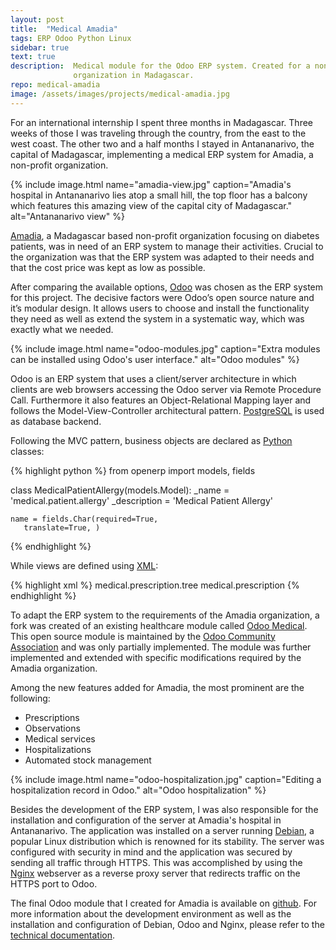 ```yaml
---
layout: post
title:  "Medical Amadia"
tags: ERP Odoo Python Linux
sidebar: true
text: true
description:  Medical module for the Odoo ERP system. Created for a non-profit
              organization in Madagascar.
repo: medical-amadia
image: /assets/images/projects/medical-amadia.jpg
---
```

For an international internship I spent three months in Madagascar. Three weeks
of those I was traveling through the country, from the east to the west coast.
The other two and a half months I stayed in Antananarivo, the capital of
Madagascar, implementing a medical ERP system for Amadia, a non-profit
organization.

{% include image.html
name="amadia-view.jpg"
caption="Amadia's hospital in Antananarivo lies atop a small hill, the top floor has a
balcony which features this amazing view of the capital city of Madagascar."
alt="Antananarivo view"
%}

[Amadia][amadia], a Madagascar based non-profit organization focusing on diabetes
patients, was in need of an ERP system to manage their activities. Crucial to
the organization was that the ERP system was adapted to their needs and that
the cost price was kept as low as possible.

After comparing the available options, [Odoo][odoo] was chosen as the ERP system for
this project. The decisive factors were Odoo’s open source nature and it’s
modular design. It allows users to choose and install the
functionality they need as well as extend the system in a systematic way, which
was exactly what we needed.

{% include image.html
name="odoo-modules.jpg"
caption="Extra modules can be installed using Odoo's user interface."
alt="Odoo modules"
%}

Odoo is an ERP system that uses a client/server architecture in which clients
are web browsers accessing the Odoo server via Remote Procedure Call.
Furthermore it also features an Object-Relational Mapping layer and follows
the Model-View-Controller architectural pattern. [PostgreSQL][postgresql] is
used as database backend.

Following the MVC pattern, business objects are declared as [Python][python]
classes:

{% highlight python %}
from openerp import models, fields

class MedicalPatientAllergy(models.Model):
    _name = 'medical.patient.allergy'
    _description = 'Medical Patient Allergy'

    name = fields.Char(required=True,
       translate=True, )
{% endhighlight %}

While views are defined using [XML][xml]:

{% highlight xml %}
<record id="medical_prescription_tree_view"
  model="ir.ui.view">
    <field name="name">
      medical.prescription.tree
    </field>
    <field name="model">
      medical.prescription
    </field>
    <field name="arch" type="xml">
        <tree string="Medical Prescription">
        	<field name="id"/>
            <field name="medical_patient_id" />
            <field name="date" />
            <field name="prescription_ids"/>
        </tree>
    </field>
</record>
{% endhighlight %}

To adapt the ERP system to the requirements of the Amadia organization, a fork
was created of an existing healthcare module called
[Odoo Medical][odoo-medical]. This open source module is maintained by the
[Odoo Community Association][oca] and was only partially implemented. The module
was further implemented and extended with specific modifications required by the
Amadia organization.

Among the new features added for Amadia, the most prominent are the following:
* Prescriptions
* Observations
* Medical services
* Hospitalizations
* Automated stock management

{% include image.html
name="odoo-hospitalization.jpg"
caption="Editing a hospitalization record in Odoo."
alt="Odoo hospitalization"
%}

Besides the development of the ERP system, I was also responsible for the
installation and configuration of the server at Amadia's hospital in
Antananarivo. The application was installed on a server running
[Debian][debian], a popular Linux distribution which is renowned for its
stability. The server was configured with security in mind and the application
was secured by sending all traffic through HTTPS. This was accomplished by using
the [Nginx][nginx] webserver as a reverse proxy server that redirects traffic
on the HTTPS port to Odoo.

The final Odoo module that I created for Amadia is available on
[github][medical-amadia]. For more information about the development environment
as well as the installation and configuration of Debian, Odoo and Nginx, please
refer to the [technical documentation][tech-doc].





[odoo]: https://www.odoo.com/
[amadia]: http://www.idf.org/membership/afr/madagascar/association-malgache-contre-le-diabete
[odoo-medical]: https://github.com/OCA/vertical-medical
[postgresql]: https://www.postgresql.org/
[oca]: http://odoo-community.org/
[python]: https://www.python.org/
[xml]: https://www.w3schools.com/xml/
[debian]: https://www.debian.org/
[nginx]: https://www.nginx.com/
[medical-amadia]: https://github.com/GeertArien/medical-amadia
[tech-doc]: https://github.com/GeertArien/medical-amadia/blob/8.0-adaption_amadia/medical_documentation/Technical_Documentation.asc

